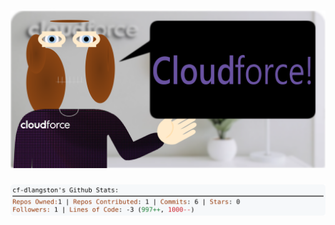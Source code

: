 <!-- 
Version 3.0.137
Built Fri Nov 08 2024 05:19:47 GMT+0000 (Coordinated Universal Time)
-->

<h1 align="center">
  <a href="https://github.com/cf-dlangston/cf-dlangston/tree/master/src" title="Click to View Source">
    <picture width="100%" alt="Dylan">
      <source media="(prefers-color-scheme: dark)" srcset="dylan-dark.svg?version=3.0.137">
      <img src="dylan-light.svg?version=3.0.137" alt="Dylan">
    </picture>
  </a>
</h1>

<div align="center">
  <picture width="100%" alt="Profile Info and Stats">
    <source media="(prefers-color-scheme: dark)" srcset="stats-dark.svg?version=3.0.137">
    <img src="stats-light.svg?version=3.0.137" alt="Profile Info and Stats">
  </picture>
</div>
